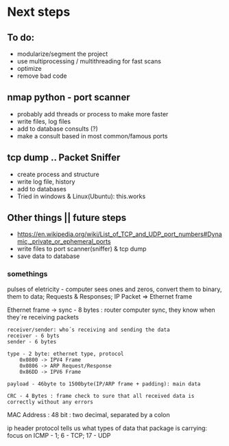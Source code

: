 # Next steps

## To do:
- modularize/segment the project
- use multiprocessing / multithreading for fast scans
- optimize
- remove bad code

## nmap python - port scanner
- probably add threads or process to make more faster
- write files, log files
- add to database consults (?)
- make a consult based in most common/famous ports

## tcp dump .. Packet Sniffer
- create process and  structure
- write log file, history
- add to databases
- Tried in windows & Linux(Ubuntu): this.works

## Other things || future steps
- https://en.wikipedia.org/wiki/List_of_TCP_and_UDP_port_numbers#Dynamic,_private_or_ephemeral_ports
- write files to port scanner(sniffer) & tcp dump
- save data to database



### somethings
pulses of eletricity - computer sees ones and zeros, convert them to binary, them to data; Requests & Responses;
IP Packet => Ethernet frame

Ethernet frame -> 
    sync - 8 bytes : router computer sync, they know when they´re receiving packets

    receiver/sender: who´s receiving and sending the data
    receiver - 6 byts
    sender - 6 bytes

    type - 2 byte: ethernet type, protocol
        0x0800 -> IPV4 Frame
        0x0806 -> ARP Request/Response
        0x86DD -> IPV6 Frame
    
    payload - 46byte to 1500byte(IP/ARP frame + padding): main data

    CRC - 4 Bytes : frame check to sure that all received data is correctly without any errors

MAC Address : 48 bit : two decimal, separated by a colon

ip header
    protocol tells us what types of data that package is carrying: focus on ICMP - 1; 6 - TCP; 17 - UDP
